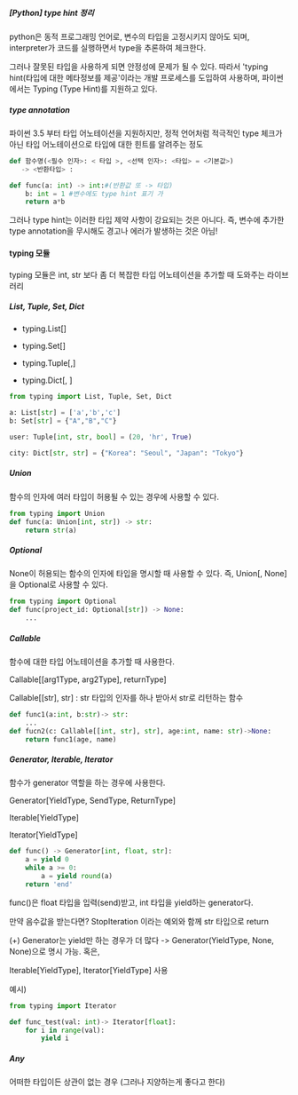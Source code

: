 ##### [Python] type hint 정리

python은 동적 프로그래밍 언어로,  변수의 타입을 고정시키지 않아도 되며, interpreter가 코드를 실행하면서 type을 추론하여 체크한다.

그러나 잘못된 타입을 사용하게 되면 안정성에 문제가 될 수 있다. 따라서 'typing hint(타입에 대한 메타정보를 제공'이라는 개발 프로세스를 도입하여 사용하며, 파이썬에서는 Typing (Type Hint)를 지원하고 있다.

##### type annotation

파이썬 3.5 부터 타입 어노테이션을 지원하지만, 정적 언어처럼 적극적인 type 체크가 아닌 타입 어노테이션으로 타입에 대한 힌트를 알려주는 정도

```python
def 함수명(<필수 인자>: < 타입 >, <선택 인자>: <타입> = <기본값>)
   -> <반환타입> :
```

```python
def func(a: int) -> int:#(반환값 또 -> 타입)
    b: int = 1 #변수에도 type hint 표기 가
    return a*b
```

그러나 type hint는 이러한 타입 제약 사항이 강요되는 것은 아니다. 즉, 변수에 추가한 type annotation을 무시해도 경고나 에러가 발생하는 것은 아님!

#### typing 모듈

typing 모듈은 int, str 보다 좀 더 복잡한 타입 어노테이션을 추가할 때 도와주는 라이브러리

##### List, Tuple, Set, Dict

- typing.List[<type>]

- typing.Set[<type>]

- typing.Tuple[<type>,<type>]

- typing.Dict[<key type>, <value type>]

```python
from typing import List, Tuple, Set, Dict

a: List[str] = ['a','b','c']
b: Set[str] = {"A","B","C"}

user: Tuple[int, str, bool] = (20, 'hr', True)

city: Dict[str, str] = {"Korea": "Seoul", "Japan": "Tokyo"}
```

##### Union

함수의 인자에 여러 타입이 허용될 수 있는 경우에 사용할 수 있다.

```python
from typing import Union
def func(a: Union[int, str]) -> str:
    return str(a)
```

##### Optional

None이 허용되는 함수의 인자에 타입을 명시할 때 사용할 수 있다. 
즉, Union[<type>, None]을 Optional로 사용할 수 있다.

```python
from typing import Optional
def func(project_id: Optional[str]) -> None:
    ...
```

##### Callable

함수에 대한 타입 어노테이션을 추가할 때 사용한다. 

Callable[[arg1Type, arg2Type], returnType]

Callable[[str], str] : str 타입의 인자를 하나 받아서 str로 리턴하는 함수

```python
def func1(a:int, b:str)-> str:
    ...
def fucn2(c: Callable[[int, str], str], age:int, name: str)->None:
    return func1(age, name)
```

##### Generator, Iterable, Iterator

함수가 generator 역할을 하는 경우에 사용한다. 

Generator[YieldType, SendType, ReturnType]

Iterable[YieldType]

Iterator[YieldType]

```python
def func() -> Generator[int, float, str]:
    a = yield 0
    while a >= 0:
        a = yield round(a)
    return 'end'
```

func()은 float 타입을 입력(send)받고, int 타입을 yield하는 generator다.

만약 음수값을 받는다면? StopIteration 이라는 예외와 함께 str 타입으로 return

(+) Generator는 yield만 하는 경우가 더 많다 -> Generator(YieldType, None, None)으로 명시 가능. 혹은,

Iterable[YieldType], Iterator[YieldType] 사용 

예시)

```python
from typing import Iterator

def func_test(val: int)-> Iterator[float]:
    for i in range(val):
        yield i
```

##### Any

어떠한 타입이든 상관이 없는 경우 (그러나 지양하는게 좋다고 한다)

